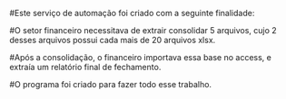 #Este serviço de automação foi criado com a seguinte finalidade:

#O setor financeiro necessitava de extrair consolidar 5 arquivos, cujo 2 desses arquivos possui cada mais de 20 arquivos xlsx.

#Após a consolidação, o financeiro importava essa base no access, e extraía um relatório final de fechamento.

#O programa foi criado para fazer todo esse trabalho.
